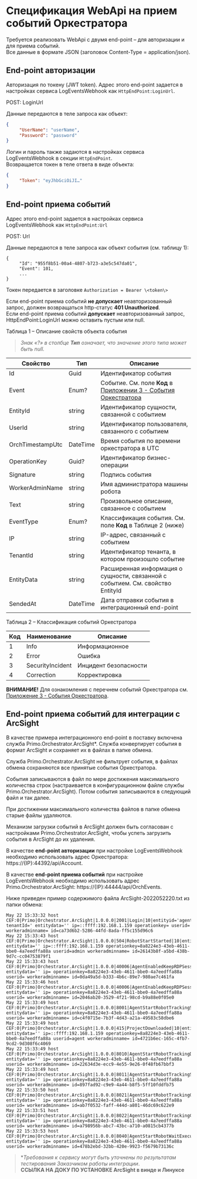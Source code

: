 # Спецификация WebApi на прием событий Оркестратора

Требуется реализовать WebApi с двумя end-point – для авторизации и для приема событий.\
Все данные в формате JSON (заголовок Content-Type = application/json).

## End-point авторизации
Авторизация по токену (JWT token). Адрес этого end-point задается в настройках сервиса LogEventsWebhook как `HttpEndPoint:LoginUrl`.

POST: LoginUrl 

Данные передаются в теле запроса как объект:
```json
{
     "UserName": "userName",
     "Password": "password"
}
```
Логин и пароль также задаются в настройках сервиса LogEventsWebhook в секции `HttpEndPoint`.\
Возвращается токен в теле ответа в виде объекта:
```json
{
     "Token": "eyJhbGciOiJI…"
}
```

## End-point приема событий
Адрес этого end-point задается в настройках сервиса LogEventsWebhook как `HttpEndPoint:Url`

POST: Url

Данные передаются в теле запроса как объект события (см. таблицу 1):
```
{
     "Id": "955f8b51-00a4-4807-b723-a3e5c547da01",
     "Event": 101,
     ...
}
```
Токен передается в заголовке `Authorization = Bearer \<token\>`

Если end-point приема событий **не допускает** неавторизованный запрос, должен возвращаться http-статус **401 Unauthorized**.\
Если end-point приема событий **допускает** неавторизованный запрос, HttpEndPoint:LoginUrl можно оставить пустым или null.
 
Таблица 1 – Описание свойств объекта события
> *Знак «?» в столбце **Тип** означает, что значение этого типа может быть null.*

| Свойство  | Тип  | Описание  |  
| --------- | ---- | --------- |   
| Id        | Guid | Идентификатор события |   
| Event     | Enum? | Событие. См. поле **Код** в [Приложении 3 - События Оркестратора](https://docs.primo-rpa.ru/primo-rpa/orchestrator/appendix/appendix3) |
| EntityId  | string | Идентификатор сущности, связанной с событием | 
| UserId    | string | Идентификатор пользователя, связанного с событием  | 
| OrchTimestampUtc | DateTime | Время события по времени оркестратора в UTC | 
| OperationKey | Guid? | Идентификатор бизнес-операции  | 
| Signature | string   | Подпись события  | 
| WorkerAdminName | string | Имя администратора машины робота  | 
| Text        | string  | Произвольное описание, связанное с событием  | 
| EventType   | Enum?   | Классификация события. См. поле **Код** в Таблице 2 (ниже)  |
| IP        | string    | IP-адрес, связанный с событием  | 
| TenantId  | string    | Идентификатор тенанта, в котором произошло событие  | 
| EntityData | string   | Расширенная информация о сущности, связанной с событием. См. свойство EntityId | 
| SendedAt   | DateTime | Дата отправки события в интеграционный end-point | 

Таблица 2 – Классификация событий Оркестратора
     
| Код | Наименование  | Описание     |  
| --- | ------------- | ------------ |   
| 1   | Info	       | Информационное |  
| 2   | Error         | Ошибка       |  
| 3   | SecurityIncident | Инцидент безопасности |  
| 4   | Correction    | Корректировка |  
     
**ВНИМАНИЕ!** Для ознакомления с перечнем событий Оркестратора см. [Приложение 3 - События Оркестратора](https://docs.primo-rpa.ru/primo-rpa/orchestrator/appendix/appendix3).

## End-point приема событий для интеграции с ArcSight

В качестве примера интеграционного end-point в поставку включена служба Primo.Orchestrator.ArcSight\*. Служба конвертирует события в формат ArcSight и сохраняет их в файлах в папке обмена. 

Служба Primo.Orchestrator.ArcSight не фильтрует события, в файлах обмена сохраняются все принятые события Оркестратора.

События записываются в файл по мере достижения максимального количества строк (настраивается в конфигурационном файле службы Primo.Orchestrator.ArcSight). Потом события записываются в следующий файл и так далее. 

При достижении максимального количества файлов в папке обмена старые файлы удаляются.

Механизм загрузки событий в ArcSight должен быть согласован с настройками Primo.Orchestrator.ArcSight, чтобы успеть загрузить события в ArcSight до их удаления. 

В качестве **end-point авторизации** при настройке LogEventsWebhook необходимо использовать адрес Оркестратора: https://{IP}:44392/api/Account.

В качестве **end-point приема событий** при настройке LogEventsWebhook необходимо использовать адрес Primo.Orchestrator.ArcSight: https://{IP}:44444/api/OrchEvents.
  
Ниже приведен пример содержимого файла ArcSight-2022052220.txt из папки обмена:
```
May 22 15:33:32 host CEF:0|Primo|Orchestrator.ArcSight|1.0.0.0|2001|Login|10|entityid='agent, tenantId=' entitydata='' ip=::ffff:192.168.1.159 operationkey= userid= workeradminname= id=ca73d6b2-5286-44fd-8ada-ff5c155d96c6
May 22 15:33:43 host CEF:0|Primo|Orchestrator.ArcSight|1.0.0.0|504|RobotStartStarted|10|entityid='87' entitydata='' ip=::ffff:192.168.1.159 operationkey=8a8224e3-43eb-4611-bbe0-4a7eedffa88a userid=admin workeradminname= id=26143b8f-a5bd-438b-9d7c-cc04753879f1
May 22 15:33:43 host CEF:0|Primo|Orchestrator.ArcSight|1.0.0.0|40006|AgentEnabledKeepRDPSession|10|entityid='87' entitydata='' ip= operationkey=8a8224e3-43eb-4611-bbe0-4a7eedffa88a userid= workeradminname= id=0da49a5d-b333-4b6c-89e7-980ae7c461fa
May 22 15:33:46 host CEF:0|Primo|Orchestrator.ArcSight|1.0.0.0|40006|AgentEnabledKeepRDPSession|10|entityid='87' entitydata='' ip= operationkey=8a8224e3-43eb-4611-bbe0-4a7eedffa88a userid= workeradminname= id=2046ab20-3529-4f21-98cd-b9a88e0f05e0
May 22 15:33:49 host CEF:0|Primo|Orchestrator.ArcSight|1.0.0.0|8001|AgentStartRobotTrackingStart|10|entityid='87' entitydata='' ip= operationkey=8a8224e3-43eb-4611-bbe0-4a7eedffa88a userid= workeradminname= id=c4f0715e-7b3f-4d43-a21a-49583c58dbe6
May 22 15:33:49 host CEF:0|Primo|Orchestrator.ArcSight|1.0.0.0|415|ProjectDownloaded|10|entityid='1' entitydata='' ip=::ffff:192.168.1.159 operationkey=8a8224e3-43eb-4611-bbe0-4a7eedffa88a userid=agent workeradminname= id=4721b6ec-165c-4fb7-9cd2-9d308f6c4069
May 22 15:33:49 host CEF:0|Primo|Orchestrator.ArcSight|1.0.0.0|8010|AgentStartRobotTrackingDownloadProjectArch|10|entityid='87' entitydata='' ip= operationkey=8a8224e3-43eb-4611-bbe0-4a7eedffa88a userid= workeradminname= id=22634d3e-ecc9-4e55-9e26-0f48fb67bbf3
May 22 15:33:49 host CEF:0|Primo|Orchestrator.ArcSight|1.0.0.0|8011|AgentStartRobotTrackingSaveProjectArch|10|entityid='87' entitydata='' ip= operationkey=8a8224e3-43eb-4611-bbe0-4a7eedffa88a userid= workeradminname= id=897fad92-c9e9-4a44-b8f5-5ff10fddfb75
May 22 15:33:50 host CEF:0|Primo|Orchestrator.ArcSight|1.0.0.0|8021|AgentStartRobotTrackingGenerateRunScript|10|entityid='87' entitydata='' ip= operationkey=8a8224e3-43eb-4611-bbe0-4a7eedffa88a userid= workeradminname= id=ab7f0532-faff-444d-a801-46dc69c622e9
May 22 15:33:51 host CEF:0|Primo|Orchestrator.ArcSight|1.0.0.0|8022|AgentStartRobotTrackingCreateTaskToStartRobot|10|entityid='87' entitydata='' ip= operationkey=8a8224e3-43eb-4611-bbe0-4a7eedffa88a userid= workeradminname= id=a798956b-abc7-43bc-a710-a0815cb4377b
May 22 15:33:53 host CEF:0|Primo|Orchestrator.ArcSight|1.0.0.0|8040|AgentStartRobotWaitExecuteWorkflow|10|entityid='87' entitydata='' ip= operationkey=8a8224e3-43eb-4611-bbe0-4a7eedffa88a userid= workeradminname= id=478b2ebd-32bb-420e-9923-f5679b73136c
```

>\**Требования к сервису могут быть уточнены по результатам тестирования Заказчиком работы интеграции*.\
> **ССЫЛКА НА ДОКУ ПО УСТАНОВКЕ ArcSight в винде и Линуксе**
